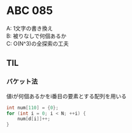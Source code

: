 # ABC 085

A: 1文字の書き換え  
B: 被りなしで何個あるか  
C: O(N^3)の全探索の工夫  

## TIL
### バケット法
値iが何個あるかをi番目の要素とする配列を用いる
```cpp
int num[110] = {0};
for (int i = 0; i < N; ++i) {
    num[d[i]]++;
}
```
